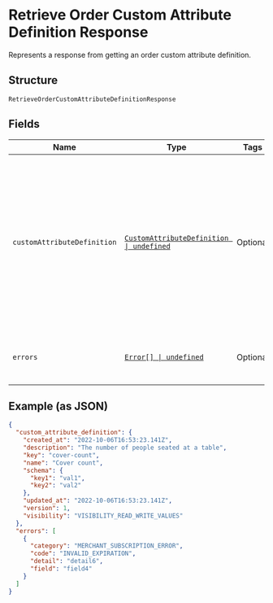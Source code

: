 <!-- Optimized: 2025-10-06 -->
<!-- RPM: 1.6.2.1.1.6.2.1_retrieve-order-custom-attribute-definition-response_20251006 -->
<!-- Session: E2E RPM DNA Application -->
<!-- AOM: RND (Reggie & Dro) -->
<!-- COI: TECHNOLOGY -->
<!-- RPM: HIGH -->
<!-- ACTION: BUILD -->

# Retrieve Order Custom Attribute Definition Response

Represents a response from getting an order custom attribute definition.

## Structure

`RetrieveOrderCustomAttributeDefinitionResponse`

## Fields

| Name | Type | Tags | Description |
|  --- | --- | --- | --- |
| `customAttributeDefinition` | [`CustomAttributeDefinition \| undefined`](../../doc/models/custom-attribute-definition.md) | Optional | Represents a definition for custom attribute values. A custom attribute definition<br>specifies the key, visibility, schema, and other properties for a custom attribute. |
| `errors` | [`Error[] \| undefined`](../../doc/models/error.md) | Optional | Any errors that occurred during the request. |

## Example (as JSON)

```json
{
  "custom_attribute_definition": {
    "created_at": "2022-10-06T16:53:23.141Z",
    "description": "The number of people seated at a table",
    "key": "cover-count",
    "name": "Cover count",
    "schema": {
      "key1": "val1",
      "key2": "val2"
    },
    "updated_at": "2022-10-06T16:53:23.141Z",
    "version": 1,
    "visibility": "VISIBILITY_READ_WRITE_VALUES"
  },
  "errors": [
    {
      "category": "MERCHANT_SUBSCRIPTION_ERROR",
      "code": "INVALID_EXPIRATION",
      "detail": "detail6",
      "field": "field4"
    }
  ]
}
```
